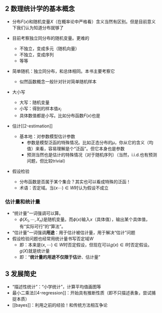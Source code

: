 ## 2 数理统计学的基本概念
- 分布$F(x)$和随机变量$X$（在概率论中严格看）含义当然有区别。但是目前意义下我们认为知道分布就够了
- 目前考察独立同分布的随机变量。更难的
  - 不独立，变成多元（随机向量）
  - 不独立，变成序列
  - 等等
- 简单随机：独立同分布，和总体相同。本书主要考察它
  - 似然函数概念一般针对针对简单随机样本
- 大小写
  - 大写：随机变量
  - 小写：得到的样本值$x_i$
  - 具体数值都是小写。比如分布函数$F(x)$也是

- 估计[[2-estimation]]
  - 基本地：对参数模型估计参数
    - 参数是模型泛函的特殊情况。比如正态分布的$\mu$，你从它的含义（均值）来看，容易理解是个“泛函”。但它本身也是参数
    - 预测当然也是估计的特殊情况（对于随机序列）（当然，i.i.d.也有预测问题，但比较trivial）
- 假设检验
  - 分布函数是否属于某个集合？其实也可以看成特殊的泛函！
  - 术语：否定域。当$(x\cdots)\in W$时认为假设不成立
### 估计量和统计量
- “统计量”一词强调可以算。
  - $\phi(X_1,\cdots, X_n)$是随机变量。而$\phi(x)$输入$x$（具体值），输出某个具体值，有“实际可行”的“算法”。
- “估计量”一词强调**用途**：用于估计被估计量，用于解决“估计”问题
- 假设检验问题也经常用统计量书写否定域$W$
  - 即：本来是$(x,\cdots)\in W$时否定假设，但现在可以$g(x)\in I$时否定假设。$g(X)$就是统计量
  - 即：“**统计量的用途不仅限于估计**、估计量”
## 3 发展简史
- “描述性统计”：“小学统计”，计算平均值画图等
- 最小二乘法[[4-regression]]：开始具有推断性质（即不只描述表象，尝试捕捉本质）
- [[bayes]]：利用之前的经验！和传统方法相互争论